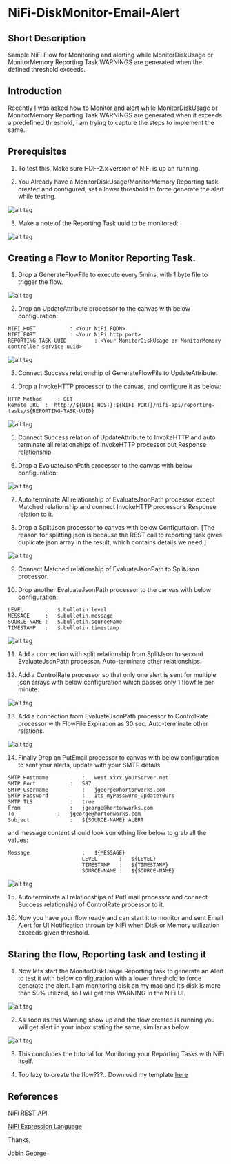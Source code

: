 # NiFi-DiskMonitor-Email-Alert

## Short Description

Sample NiFi Flow for Monitoring and alerting while MonitorDiskUsage or MonitorMemory Reporting Task WARNINGS are generated when the defined threshold exceeds. 

## Introduction

Recently I was asked how to Monitor and alert while MonitorDiskUsage or MonitorMemory Reporting Task WARNINGS are generated when it exceeds a predefined threshold, I am trying to capture the steps to implement the same.

## Prerequisites

1) To test this, Make sure HDF-2.x version of NiFi is up an running.

2) You Already have a MonitorDiskUsage/MonitorMemory Reporting task created and configured, set a lower threshold to force generate the alert while testing.

![alt tag](https://github.com/jobinthompu/NiFi-DiskMonitor-Email-Alert/blob/master/resources/images/10.png)

3) Make a note of the Reporting Task uuid to be monitored:

![alt tag](https://github.com/jobinthompu/NiFi-DiskMonitor-Email-Alert/blob/master/resources/images/0.png)

## Creating a Flow to Monitor Reporting Task.

1) Drop a GenerateFlowFile to execute every 5mins, with 1 byte file to trigger the flow.

![alt tag](https://github.com/jobinthompu/NiFi-DiskMonitor-Email-Alert/blob/master/resources/images/1.png)

2) Drop an UpdateAttribute processor to the canvas with below configuration:

```
NIFI_HOST 			: <Your NiFi FQDN>
NIFI_PORT 			: <Your NiFi http port>
REPORTING-TASK-UUID 		: <Your MonitorDiskUsage or MonitorMemory controller service uuid>
```
![alt tag](https://github.com/jobinthompu/NiFi-DiskMonitor-Email-Alert/blob/master/resources/images/2.png)

3) Connect Success relationship of GenerateFlowFile to UpdateAttribute.

4) Drop a InvokeHTTP processor to the canvas, and configure it as below:
```
HTTP Method 	: GET
Remote URL 	:  http://${NIFI_HOST}:${NIFI_PORT}/nifi-api/reporting-tasks/${REPORTING-TASK-UUID}

```
![alt tag](https://github.com/jobinthompu/NiFi-DiskMonitor-Email-Alert/blob/master/resources/images/3.png)

5) Connect Success relation of UpdateAttribute  to InvokeHTTP and auto terminate all relationships of InvokeHTTP processor but Response relationship.

6) Drop a EvaluateJsonPath processor to the canvas with below configuration:

![alt tag](https://github.com/jobinthompu/NiFi-DiskMonitor-Email-Alert/blob/master/resources/images/4.png)

7) Auto terminate All relationship of EvaluateJsonPath processor except Matched relationship and connect InvokeHTTP processor’s Response relation to it.

8) Drop a SplitJson processor to canvas with below Configurtaion. [The reason for splitting json is because the REST call to reporting task gives duplicate json array in the result, which contains details we need.]

![alt tag](https://github.com/jobinthompu/NiFi-DiskMonitor-Email-Alert/blob/master/resources/images/5.png)

9) Connect Matched relationship of EvaluateJsonPath to SplitJson processor.

10) Drop another EvaluateJsonPath processor to the canvas with below configuration:

```
LEVEL 		:	$.bulletin.level
MESSAGE 	:	$.bulletin.message
SOURCE-NAME	:	$.bulletin.sourceName
TIMESTAMP 	:	$.bulletin.timestamp
```
![alt tag](https://github.com/jobinthompu/NiFi-DiskMonitor-Email-Alert/blob/master/resources/images/6.png)

11) Add a connection with split relationship from SplitJson to second EvaluateJsonPath processor. Auto-terminate other relationships.

12) Add a ControlRate processor so that only one alert is sent for multiple json arrays with below configuration which passes only 1 flowfile per minute.

![alt tag](https://github.com/jobinthompu/NiFi-DiskMonitor-Email-Alert/blob/master/resources/images/7.png)

13) Add a connection from EvaluateJsonPath processor to ControlRate processor with FlowFile Expiration as 30 sec. Auto-terminate other relations.

![alt tag](https://github.com/jobinthompu/NiFi-DiskMonitor-Email-Alert/blob/master/resources/images/8.png)

14) Finally Drop an PutEmail processor to canvas with below configuration to sent your alerts, update with your SMTP details

```
SMTP Hostname			:	west.xxxx.yourServer.net
SMTP Port			:	587
SMTP Username			:	jgeorge@hortonworks.com
SMTP Password			: 	Its_myPassw0rd_updateY0urs
SMTP TLS			:	true
From				:	jgeorge@hortonworks.com
To				:	jgeorge@hortonworks.com
Subject				:	${SOURCE-NAME} ALERT
```

and message content should look something like below to grab all the values:

```
Message					:	${MESSAGE}
						LEVEL		:	${LEVEL}
						TIMESTAMP	:	${TIMESTAMP}
						SOURCE-NAME	:	${SOURCE-NAME}
```
![alt tag](https://github.com/jobinthompu/NiFi-DiskMonitor-Email-Alert/blob/master/resources/images/9.png)

15) Auto terminate all relationships of PutEmail processor and connect Success relationship of ControlRate processor to it.

16) Now you have your flow ready and can start it to monitor and sent Email Alert for UI Notification thrown by NiFi when Disk or Memory utilization exceeds given threshold.


## Staring the flow, Reporting task and testing it

1) Now lets start the MonitorDiskUsage Reporting task to generate an Alert to test it with below configuration with a lower threshold to force generate the alert. I am monitoring disk on my mac and it’s disk is more than 50% utilized, so I will get this WARNING in the NiFi UI. 

![alt tag](https://github.com/jobinthompu/NiFi-DiskMonitor-Email-Alert/blob/master/resources/images/11.png)

2) As soon as this Warning show up and the flow created is running you will get alert in your inbox stating the same, similar as below:

![alt tag](https://github.com/jobinthompu/NiFi-DiskMonitor-Email-Alert/blob/master/resources/images/12.png)

3) This concludes the tutorial for Monitoring your Reporting Tasks with NiFi itself.

4) Too lazy to create the flow???.. Download my template [here](https://github.com/jobinthompu/NiFi-DiskMonitor-Email-Alert/blob/master/resources/REPORTING_TASK_ALERT.xml)

## References
[NiFi REST API](https://nifi.apache.org/docs/nifi-docs/rest-api/index.html)

[NiFI Expression Language](https://nifi.apache.org/docs/nifi-docs/html/expression-language-guide.html)

Thanks,

Jobin George


